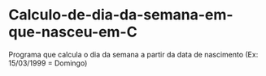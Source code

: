 # Calculo-de-dia-da-semana-em-que-nasceu-em-C
Programa  que calcula o dia da semana a partir da data de nascimento (Ex: 15/03/1999 = Domingo)
